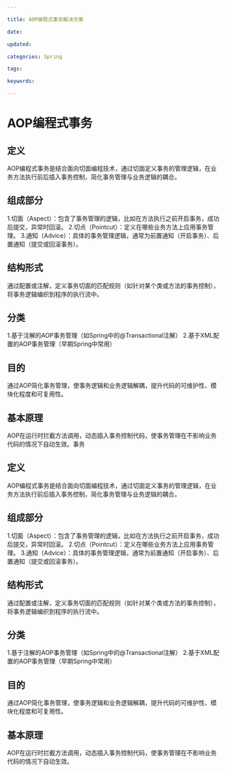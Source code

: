 ```yaml
---

title: AOP编程式事务解决方案

date: 

updated: 

categories: Spring

tags: 

keywords: 

---
```

# AOP编程式事务

## 定义

AOP编程式事务是结合面向切面编程技术，通过切面定义事务的管理逻辑，在业务方法执行前后插入事务控制，简化事务管理与业务逻辑的耦合。

## 组成部分

1.切面（Aspect）：包含了事务管理的逻辑，比如在方法执行之前开启事务，成功后提交，异常时回滚。
2.切点（Pointcut）：定义在哪些业务方法上应用事务管理。
3.通知（Advice）：具体的事务管理逻辑，通常为前置通知（开启事务）、后置通知（提交或回滚事务）。

## 结构形式

通过配置或注解，定义事务切面的匹配规则（如针对某个类或方法的事务控制），将事务逻辑编织到程序的执行流中。

## 分类

1.基于注解的AOP事务管理（如Spring中的@Transactional注解）
2.基于XML配置的AOP事务管理（早期Spring中常用）

## 目的

通过AOP简化事务管理，使事务逻辑和业务逻辑解耦，提升代码的可维护性、模块化程度和可复用性。

## 基本原理

AOP在运行时拦截方法调用，动态插入事务控制代码，使事务管理在不影响业务代码的情况下自动生效。事务

## 定义

AOP编程式事务是结合面向切面编程技术，通过切面定义事务的管理逻辑，在业务方法执行前后插入事务控制，简化事务管理与业务逻辑的耦合。

## 组成部分

1.切面（Aspect）：包含了事务管理的逻辑，比如在方法执行之前开启事务，成功后提交，异常时回滚。
2.切点（Pointcut）：定义在哪些业务方法上应用事务管理。
3.通知（Advice）：具体的事务管理逻辑，通常为前置通知（开启事务）、后置通知（提交或回滚事务）。

## 结构形式

通过配置或注解，定义事务切面的匹配规则（如针对某个类或方法的事务控制），将事务逻辑编织到程序的执行流中。

## 分类

1.基于注解的AOP事务管理（如Spring中的@Transactional注解）
2.基于XML配置的AOP事务管理（早期Spring中常用）

## 目的

通过AOP简化事务管理，使事务逻辑和业务逻辑解耦，提升代码的可维护性、模块化程度和可复用性。

## 基本原理

AOP在运行时拦截方法调用，动态插入事务控制代码，使事务管理在不影响业务代码的情况下自动生效。